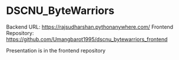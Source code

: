 # DSCNU_ByteWarriors

Backend URL: https://rajsudharshan.pythonanywhere.com/
Frontend Repository: https://github.com/Umangbarot1995/dscnu_bytewarriors_frontend

Presentation is in the frontend repository

